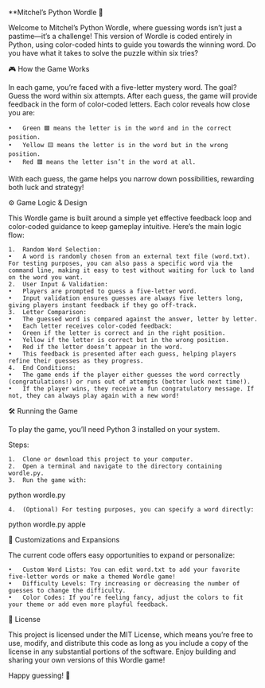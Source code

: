 **Mitchel’s Python Wordle 🎉

Welcome to Mitchel’s Python Wordle, where guessing words isn’t just a pastime—it’s a challenge! This version of Wordle is coded entirely in Python, using color-coded hints to guide you towards the winning word. Do you have what it takes to solve the puzzle within six tries?

🎮 How the Game Works

In each game, you’re faced with a five-letter mystery word. The goal? Guess the word within six attempts. After each guess, the game will provide feedback in the form of color-coded letters. Each color reveals how close you are:

	•	Green 🟩 means the letter is in the word and in the correct position.
	•	Yellow 🟨 means the letter is in the word but in the wrong position.
	•	Red 🟥 means the letter isn’t in the word at all.

With each guess, the game helps you narrow down possibilities, rewarding both luck and strategy!

⚙️ Game Logic & Design

This Wordle game is built around a simple yet effective feedback loop and color-coded guidance to keep gameplay intuitive. Here’s the main logic flow:

	1.	Random Word Selection:
	•	A word is randomly chosen from an external text file (word.txt). For testing purposes, you can also pass a specific word via the command line, making it easy to test without waiting for luck to land on the word you want.
	2.	User Input & Validation:
	•	Players are prompted to guess a five-letter word.
	•	Input validation ensures guesses are always five letters long, giving players instant feedback if they go off-track.
	3.	Letter Comparison:
	•	The guessed word is compared against the answer, letter by letter.
	•	Each letter receives color-coded feedback:
	•	Green if the letter is correct and in the right position.
	•	Yellow if the letter is correct but in the wrong position.
	•	Red if the letter doesn’t appear in the word.
	•	This feedback is presented after each guess, helping players refine their guesses as they progress.
	4.	End Conditions:
	•	The game ends if the player either guesses the word correctly (congratulations!) or runs out of attempts (better luck next time!).
	•	If the player wins, they receive a fun congratulatory message. If not, they can always play again with a new word!

🛠 Running the Game

To play the game, you’ll need Python 3 installed on your system.

Steps:

	1.	Clone or download this project to your computer.
	2.	Open a terminal and navigate to the directory containing wordle.py.
	3.	Run the game with:

python wordle.py


	4.	(Optional) For testing purposes, you can specify a word directly:

python wordle.py apple



🔧 Customizations and Expansions

The current code offers easy opportunities to expand or personalize:

	•	Custom Word Lists: You can edit word.txt to add your favorite five-letter words or make a themed Wordle game!
	•	Difficulty Levels: Try increasing or decreasing the number of guesses to change the difficulty.
	•	Color Codes: If you’re feeling fancy, adjust the colors to fit your theme or add even more playful feedback.

📜 License

This project is licensed under the MIT License, which means you’re free to use, modify, and distribute this code as long as you include a copy of the license in any substantial portions of the software. Enjoy building and sharing your own versions of this Wordle game!

Happy guessing! 🎉
